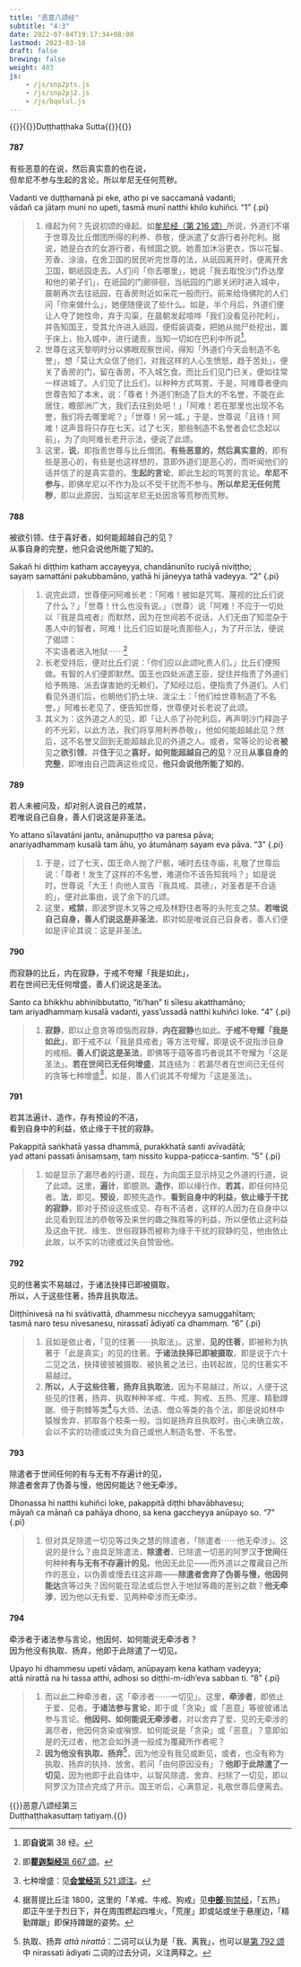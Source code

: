 ```yaml
---
title: "恶意八颂经"
subtitle: "4:3"
date: 2022-07-04T19:17:34+08:00
lastmod: 2023-03-16
draft: false
brewing: false
weight: 403
js:
    - /js/snp2pts.js
    - /js/snp2pj2.js
    - /js/bqolul.js
---
```



{{<subtitle>}}{{<suttalink src="snp4.3">}}Duṭṭhaṭṭhaka Sutta{{</suttalink>}}{{</subtitle>}}

#### 787

有些恶意的在说，然后真实意的也在说，  
但牟尼不参与生起的言论，所以牟尼无任何荒秽。

Vadanti ve duṭṭhamanā pi eke, atho pi ve saccamanā vadanti;  
vādañ ca jātaṃ muni no upeti, tasmā munī natthi khilo kuhiñci. <q>1</q>
{.pi}

> 1. 缘起为何？先说初颂的缘起。如[牟尼经（第 216 颂）](../112/#216)所说，外道们不堪于世尊及比丘僧团所得的利养、恭敬，便派遣了女游行者孙陀利。据说，她是白衣的女游行者，有倾国之貌。她善加沐浴更衣，饰以花鬘、芳香、涂油，在舍卫国的居民听完世尊的法，从祇园离开时，便离开舍卫国，朝祇园走去。人们问「你去哪里」，她说「我去取悦沙门乔达摩和他的弟子们」，在祇园的门廊徘徊，当祇园的门廊关闭时进入城中，晨朝再次去往祇园，在香房附近如采花一般而行。前来给侍佛陀的人们问「你来做什么」，她便随便说了些什么。如是，半个月后，外道们便让人夺了她性命，弃于沟渠，在晨朝发起喧哗「我们没看见孙陀利」，并告知国王，受其允许进入祇园，便假装调查，把她从抛尸处挖出，置于床上，抬入城中，进行谴责，当知一切如在巴利中所说[^787-1]。
> 1. 世尊在这天黎明时分以佛眼观察世间，得知「外道们今天会制造不名誉」，想「莫让大众信了他们，对我这样的人心生愤怒，趋于苦处」，便关了香房的门，留在香房，不入城乞食。而比丘们见门已关，便如往常一样进城了。人们见了比丘们，以种种方式骂詈。于是，阿难尊者便向世尊告知了本末，说：「尊者！外道们制造了巨大的不名誉，不能在此居住，瞻部洲广大，我们去往别处吧！」「阿难！若在那里也出现不名誉，我们将去哪里呢？」「世尊！另一城。」于是，世尊说「且待！阿难！这声音将只存在七天，过了七天，那些制造不名誉者会忆念起以前」，为了向阿难长老开示法，便说了此颂。
> 1. 这里，**说**，即指责世尊与比丘僧团。**有些恶意的，然后真实意的**，即有些是恶心的，有些是也这样想的，意即外道们是恶心的，而听闻他们的话并信了的是真实意的。**生起的言论**，即此生起的骂詈的言论。**牟尼不参与**，即佛牟尼以不作为及以不受干扰而不参与。**所以牟尼无任何荒秽**，即以此原因，当知这牟尼无处因贪等荒秽而荒秽。

[^787-1]: 即**自说**第 38 经。

#### 788

被欲引领、住于喜好者，如何能超越自己的见？  
从事自身的完整，他只会说他所能了知的。

Sakañ hi diṭṭhiṃ katham accayeyya, chandānunīto ruciyā niviṭṭho;  
sayaṃ samattāni pakubbamāno, yathā hi jāneyya tathā vadeyya. <q>2</q>
{.pi}

> 1. 说完此颂，世尊便问阿难长老：「阿难！被如是咒骂、蔑视的比丘们说了什么？」「世尊！什么也没有说。」（世尊）说「阿难！不应于一切处以『我是具戒者』而默然，因为在世间若不说话，人们无由了知混杂于愚人中的智者，阿难！比丘们应如是叱责那些人」，为了开示法，便说了偈颂：<div>不实语者进入地狱⋯⋯[^788-1]</div>
> 1. 长老受持后，便对比丘们说：「你们应以此颂叱责人们。」比丘们便照做。有智的人们便即默然。国王也四处派遣王臣，捉住并指责了外道们给予贿赂、派去谋害她的无赖们，了知经过后，便指责了外道们。人们看见外道们后，也朝他们扔土块、泼尘土：「他们给世尊制造了不名誉。」阿难长老见了，便告知世尊，世尊便对长老说了此颂。
> 1. 其义为：这外道之人的见，即「让人杀了孙陀利后，再声明沙门释迦子的不光彩，以此方法，我们将享用利养恭敬」，他如何能超越此见？然后，这不名誉又回到无能超越此见的外道之人。或者，常等论的论者**被**见之**欲引领**，并**住于**见之**喜好，如何能超越自己的见**？况且**从事自身的完整**，即唯由自己圆满这些成见，**他只会说他所能了知的**。

[^788-1]: 即[**瞿迦梨经**第 667 颂](../310/#667)。

#### 789

若人未被问及，却对别人说自己的戒禁，  
若唯说自己自身，善人们说这是非圣法。

Yo attano sīlavatāni jantu, anānupuṭṭho va paresa pāva;  
anariyadhammaṃ kusalā tam āhu, yo ātumānaṃ sayam eva pāva. <q>3</q>
{.pi}

> 1. 于是，过了七天，国王命人抛了尸骸，哺时去往寺庙，礼敬了世尊后说：「尊者！发生了这样的不名誉，难道你不该告知我吗？」如是说时，世尊说「大王！向他人宣告『我具戒、具德』，对圣者是不合适的」，便对此事由，说了余下的几颂。
> 1. 这里，**戒禁**，即波罗提木叉等之戒及林野住者等的头陀支之禁。**若唯说自己自身，善人们说这是非圣法**，即对如是唯说自己自身者，善人们便如是评论其说：这是非圣法。

#### 790

而寂静的比丘，内在寂静，于戒不夸耀「我是如此」，  
若在世间已无任何增盛，善人们说这是圣法。

Santo ca bhikkhu abhinibbutatto, “iti’han” ti sīlesu akatthamāno;  
tam ariyadhammaṃ kusalā vadanti, yass’ussadā natthi kuhiñci loke. <q>4</q>
{.pi}

> 1. **寂静**，即以止息贪等烦恼而寂静，**内在寂静**也如此。**于戒不夸耀「我是如此」**，即于戒不以「我是具戒者」等方法夸耀，即是说不说指涉自身的戒相。**善人们说这是圣法**，即佛等于蕴等善巧者说其不夸耀为「这是圣法」。**若在世间已无任何增盛**，其连结为：若漏尽者在世间已无任何的贪等七种增盛[^790-1]，如是，善人们说其不夸耀为「这是圣法」。

[^790-1]: 七种增盛：见[**会堂经**第 521 颂注](../306/#521)。

#### 791

若其法遍计、造作，存有预设的不洁，  
看到自身中的利益，依止缘于干扰的寂静。

Pakappitā saṅkhatā yassa dhammā, purakkhatā santi avīvadātā;  
yad attani passati ānisaṃsaṃ, taṃ nissito kuppa-paṭicca-santiṃ. <q>5</q>
{.pi}

> 1. 如是显示了漏尽者的行道，现在，为向国王显示持见之外道的行道，说了此颂。这里，**遍计**，即臆测。**造作**，即以缘行作。**若其**，即任何持见者。**法**，即见。**预设**，即预先造作。**看到自身中的利益，依止缘于干扰的寂静**，即对于预设这些成见、存有不洁者，这样的人因为在自身中以此见看到现法的恭敬等及来世的趣之殊胜等的利益，所以便依止这利益及这由干扰、缘生、世俗寂静而被称为缘于干扰的寂静的见，他由依止此故，以不实的功德或过失自赞毁他。

#### 792

见的住著实不易越过，于诸法抉择已即被摄取，  
所以，人于这些住著，扬弃且执取法。

Diṭṭhīnivesā na hi svātivattā, dhammesu niccheyya samuggahītaṃ;  
tasmā naro tesu nivesanesu, nirassatī ādiyatī ca dhammaṃ. <q>6</q>
{.pi}

> 1. 且如是依止者，「见的住著⋯⋯执取法」。这里，**见的住著**，即被称为执著于「此是真实」的见的住著。**于诸法抉择已即被摄取**，即是说于六十二见之法，抉择彼彼被摄取、被执著之法已，由转起故，见的住著实不易越过。
> 1. **所以，人于这些住著，扬弃且执取法**，因为不易越过，所以，人便于这些见的住著，扬弃、执取种种羊戒、牛戒、狗戒、五热、荒崖、精勤蹲踞、倚于荆棘等类[^792-1]与大师、法语、僧众等类的各个法，即是说如林中猿猴舍弃、抓取各个枝条一般。当如是扬弃且执取时，由心未确立故，会以不实的功德或过失为自己或他人制造名誉、不名誉。

[^792-1]: 据菩提比丘注 1800，这里的「羊戒、牛戒、狗戒」见[**中部**·狗禁经](/majjhima/057/)，「五热」即正午坐于烈日下，并在周围燃起四堆火，「荒崖」即或站或坐于悬崖边，「精勤蹲踞」即保持蹲踞的姿势。

#### 793

除遣者于世间任何的有与无有不存遍计的见，  
除遣者舍弃了伪善与慢，他因何能达？他无牵涉。

Dhonassa hi natthi kuhiñci loke, pakappitā diṭṭhi bhavābhavesu;  
māyañ ca mānañ ca pahāya dhono, sa kena gaccheyya anūpayo so. <q>7</q>
{.pi}

> 1. 但对具足除遣一切见等过失之慧的除遣者，「除遣者⋯⋯他无牵涉」。这说的是什么？由具足除遣法，**除遣者**、已除遣一切恶的阿罗汉**于世间**任何种种**有与无有不存遍计的见**。他因无此见——而外道以之覆藏自己所作的恶业，以伪善或慢去往这非趣——**除遣者舍弃了伪善与慢，他因何能达**贪等过失？因何能在现法或后世入于地狱等趣的差别之数？**他无牵涉**，因为他以无有爱、见两种牵涉而无牵涉。

#### 794

牵涉者于诸法参与言论，他因何、如何能说无牵涉者？  
因为他没有执取、扬弃，他即于此除遣了一切见。

Upayo hi dhammesu upeti vādaṃ, anūpayaṃ kena kathaṃ vadeyya;  
attā nirattā na hi tassa atthi, adhosi so diṭṭhi-m-idh’eva sabban ti. <q>8</q>
{.pi}

> 1. 而以此二种牵涉者，这「牵涉者⋯⋯一切见」。这里，**牵涉者**，即依止于爱、见者。**于诸法参与言论**，即于或「贪染」或「恶意」等彼彼诸法参与言论。**他因何、如何能说无牵涉者**，对以舍弃了爱、见的无牵涉的漏尽者，他因何贪染或嗔恨、如何能说是「贪染」或「恶意」？意即如是的无过者，他怎会如外道一般成为覆藏所作者呢？
> 1. **因为他没有执取、扬弃**[^794-1]，因为他没有我见或断见，或者，也没有称为执取、扬弃的执持、放舍。若问「由何原因没有」？**他即于此除遣了一切见**，因为他即于此自体中，以智风除遣、舍弃、扫除了一切见，即以阿罗汉为顶点完成了开示。国王听后，心满意足，礼敬世尊后便离去。

[^794-1]: 执取、扬弃 *attā nirattā*：二词可以认为是「我、离我」，也可以是[第 792 颂](#792)中 nirassati ādiyati 二词的过去分词，义注两释之。


{{<eof>}}恶意八颂经第三<br>Duṭṭhaṭṭhakasuttaṃ tatiyaṃ.{{</eof>}}